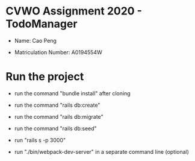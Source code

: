 # CVWO Assignment 2020 - TodoManager

* Name: Cao Peng

* Matriculation Number: A0194554W

# Run the project

* run the command "bundle install" after cloning

* run the command "rails db:create"

* run the command "rails db:migrate"

* run the command "rails db:seed"

* run "rails s -p 3000"

* run "./bin/webpack-dev-server" in a separate command line (optional)